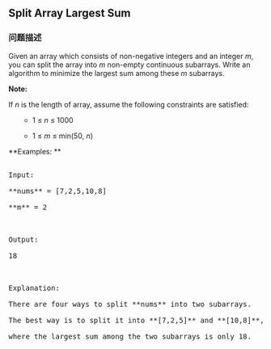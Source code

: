 ## Split Array Largest Sum  
### 问题描述
Given an array which consists of non-negative integers and an integer *m*, you can split the array into *m* non-empty continuous subarrays. Write an algorithm to minimize the largest sum among these *m* subarrays.


**Note:**<br />
If *n* is the length of array, assume the following constraints are satisfied:
<ul>
- 1 &le; *n* &le; 1000
- 1 &le; *m* &le; min(50, *n*)
</ul>


**Examples: **
<pre>
Input:
**nums** = [7,2,5,10,8]
**m** = 2

Output:
18

Explanation:
There are four ways to split **nums** into two subarrays.
The best way is to split it into **[7,2,5]** and **[10,8]**,
where the largest sum among the two subarrays is only 18.
</pre>

